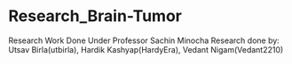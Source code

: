 # Research_Brain-Tumor
Research Work Done Under Professor Sachin Minocha
Research done by: Utsav Birla(utbirla), Hardik Kashyap(HardyEra), Vedant Nigam(Vedant2210)
